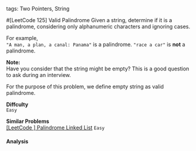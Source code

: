 tags: Two Pointers, String

#[LeetCode 125] Valid Palindrome
Given a string, determine if it is a palindrome, considering only alphanumeric characters and ignoring cases.

For example,  
`"A man, a plan, a canal: Panama"` is a palindrome.
`"race a car"` is **not** a palindrome.

**Note:**  
Have you consider that the string might be empty? This is a good question to ask during an interview.

For the purpose of this problem, we define empty string as valid palindrome.


**Diffculty**  
`Easy`

**Similar Problems**  
[[LeetCode ] Palindrome Linked List]() `Easy`


#### Analysis
